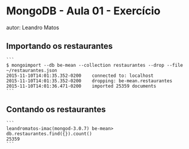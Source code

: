 # MongoDB - Aula 01 - Exercício
autor: Leandro Matos

## Importando os restaurantes

    ```
    $ mongoimport --db be-mean --collection restaurantes --drop --file ~/restaurantes.json
    2015-11-10T14:01:35.352-0200    connected to: localhost
    2015-11-10T14:01:35.352-0200    dropping: be-mean.restaurantes
    2015-11-10T14:01:36.471-0200    imported 25359 documents
    ```

## Contando os restaurantes

    ```
    leandromatos-imac(mongod-3.0.7) be-mean> db.restaurantes.find({}).count()
    25359
    ```